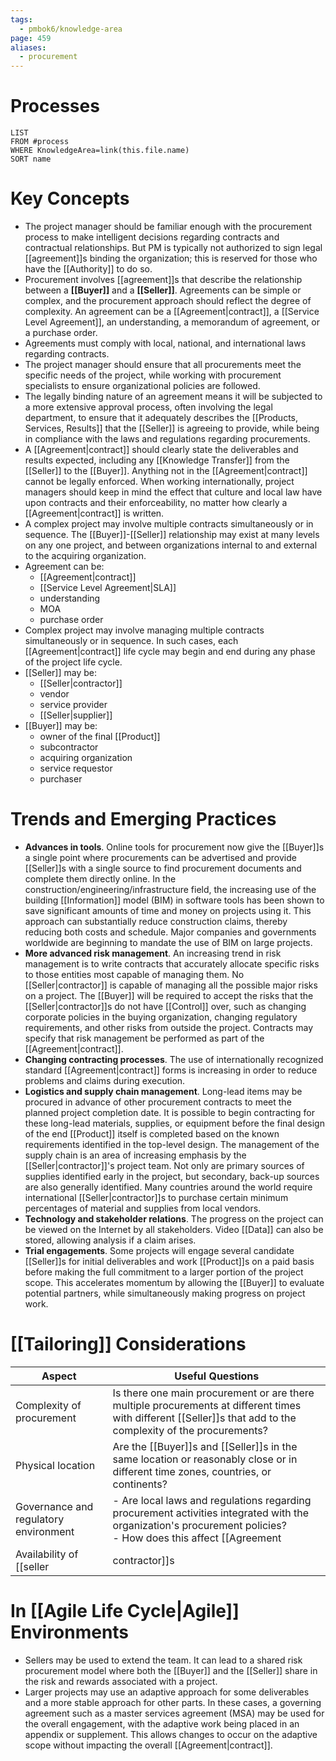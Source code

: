 ```yaml
---
tags:
  - pmbok6/knowledge-area
page: 459
aliases:
  - procurement
---
```

# Processes
```dataview
LIST
FROM #process 
WHERE KnowledgeArea=link(this.file.name)
SORT name
```
# Key Concepts
- The project manager should be familiar enough with the procurement process to make intelligent decisions regarding contracts and contractual relationships. But PM is typically not authorized to sign legal [[agreement]]s binding the organization; this is reserved for those who have the [[Authority]] to do so. 
- Procurement involves [[agreement]]s that describe the relationship between a **[[Buyer]]** and a **[[Seller]]**. Agreements can be simple or complex, and the procurement approach should reflect the degree of complexity. An agreement can be a [[Agreement|contract]], a [[Service Level Agreement]], an understanding, a memorandum of agreement, or a purchase order.
- Agreements must comply with local, national, and international laws regarding contracts.
- The project manager should ensure that all procurements meet the specific needs of the project, while working with procurement specialists to ensure organizational policies are followed.
- The legally binding nature of an agreement means it will be subjected to a more extensive approval process, often involving the legal department, to ensure that it adequately describes the [[Products, Services, Results]] that the [[Seller]] is agreeing to provide, while being in compliance with the laws and regulations regarding procurements.
- A [[Agreement|contract]] should clearly state the deliverables and results expected, including any [[Knowledge Transfer]]  from the [[Seller]] to the [[Buyer]]. Anything not in the [[Agreement|contract]] cannot be legally enforced. When working internationally, project managers should keep in mind the effect that culture and local law have upon contracts and their enforceability, no matter how clearly a [[Agreement|contract]] is written.
- A complex project may involve multiple contracts simultaneously or in sequence. The [[Buyer]]-[[Seller]] relationship may exist at many levels on any one project, and between organizations internal to and external to the acquiring organization.
- Agreement can be:
	- [[Agreement|contract]]
	- [[Service Level Agreement|SLA]]
	- understanding
	- MOA
	- purchase order
- Complex project may involve managing multiple contracts simultaneously or in sequence. In such cases, each [[Agreement|contract]] life cycle may begin and end during any phase of the project life cycle.
- [[Seller]] may be:
	- [[Seller|contractor]]
	- vendor
	- service provider
	- [[Seller|supplier]]
- [[Buyer]] may be:
	- owner of the final [[Product]]
	- subcontractor
	- acquiring organization
	- service requestor
	- purchaser
# Trends and Emerging Practices
- **Advances in tools**. Online tools for procurement now give the [[Buyer]]s a single point where procurements can be advertised and provide [[Seller]]s with a single source to find procurement documents and complete them directly online. In the construction/engineering/infrastructure field, the increasing use of the building [[Information]] model (BIM) in software tools has been shown to save significant amounts of time and money on projects using it. This approach can substantially reduce construction claims, thereby reducing both costs and schedule. Major companies and governments worldwide are beginning to mandate the use of BIM on large projects.
- **More advanced risk management**. An increasing trend in risk management is to write contracts that accurately allocate specific risks to those entities most capable of managing them. No [[Seller|contractor]] is capable of managing all the possible major risks on a project. The [[Buyer]] will be required to accept the risks that the [[Seller|contractor]]s do not have [[Control]] over, such as changing corporate policies in the buying organization, changing regulatory requirements, and other risks from outside the project. Contracts may specify that risk management be performed as part of the [[Agreement|contract]].
- **Changing contracting processes**. The use of internationally recognized standard [[Agreement|contract]] forms is increasing in order to reduce problems and claims during execution.
- **Logistics and supply chain management**. Long-lead items may be procured in advance of other procurement contracts to meet the planned project completion date. It is possible to begin contracting for these long-lead materials, supplies, or equipment before the final design of the end [[Product]] itself is completed based on the known requirements identified in the top-level design. The management of the supply chain is an area of increasing emphasis by the [[Seller|contractor]]'s project team. Not only are primary sources of supplies identified early in the project, but secondary, back-up sources are also generally identified. Many countries around the world require international [[Seller|contractor]]s to purchase certain minimum percentages of material and supplies from local vendors.
- **Technology and stakeholder relations**. The progress on the project can be viewed on the Internet by all stakeholders. Video [[Data]] can also be stored, allowing analysis if a claim arises.
- **Trial engagements**. Some projects will engage several candidate [[Seller]]s for initial deliverables and work [[Product]]s on a paid basis before making the full commitment to a larger portion of the project scope. This accelerates momentum by allowing the [[Buyer]] to evaluate potential partners, while simultaneously making progress on project work.
# [[Tailoring]] Considerations
| Aspect | Useful Questions |
| ---- | ---- |
| Complexity of procurement | Is there one main procurement or are there multiple procurements at different times with different [[Seller]]s that add to the complexity of the procurements? |
| Physical location | Are the [[Buyer]]s and [[Seller]]s in the same location or reasonably close or in different time zones, countries, or continents? |
| Governance and regulatory environment | - Are local laws and regulations regarding procurement activities integrated with the organization's procurement policies?<br>- How does this affect [[Agreement|contract]] [[Audit]]ing requirements? |
| Availability of [[seller|contractor]]s | Are there available [[seller|contractor]]s who are capable of performing the work? |

# In [[Agile Life Cycle|Agile]] Environments
- Sellers may be used to extend the team. It can lead to a shared risk procurement model where both the [[Buyer]] and the [[Seller]] share in the risk and rewards associated with a project.
- Larger projects may use an adaptive approach for some deliverables and a more stable approach for other parts. In these cases, a governing agreement such as a master services agreement (MSA) may be used for the overall engagement, with the adaptive work being placed in an appendix or supplement. This allows changes to occur on the adaptive scope without impacting the overall [[Agreement|contract]].